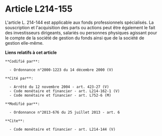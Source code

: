 # Article L214-155

L'article L. 214-144 est applicable aux fonds professionnels spécialisés. La souscription et l'acquisition des parts ou
actions peut être également le fait des investisseurs dirigeants, salariés ou personnes physiques agissant pour le compte de
la société de gestion du fonds ainsi que de la société de gestion elle-même.

**Liens relatifs à cet article**

	**Codifié par**:

	  - Ordonnance n°2000-1223 du 14 décembre 2000 (V)

	**Cité par**:

	  - Arrêté du 12 novembre 2004 - art. 423-27 (V)
	  - Code monétaire et financier - art. L214-162-1 (V)
	  - Code monétaire et financier - art. L752-6 (M)

	**Modifié par**:

	  - Ordonnance n°2013-676 du 25 juillet 2013 - art. 6

	**Cite**:

	  - Code monétaire et financier - art. L214-144 (V)
